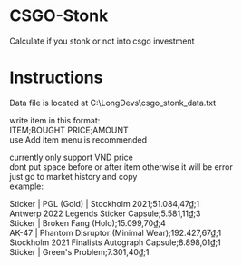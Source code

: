 # CSGO-Stonk
 Calculate if you stonk or not into csgo investment


# Instructions
Data file is located at C:\LongDevs\csgo_stonk_data.txt

write item in this format:\
ITEM;BOUGHT PRICE;AMOUNT\
use Add item menu is recommended

currently only support VND price\
dont put space before or after item otherwise it will be error\
just go to market history and copy\
example:

Sticker | PGL (Gold) | Stockholm 2021;51.084,47₫;1\
Antwerp 2022 Legends Sticker Capsule;5.581,11₫;3\
Sticker | Broken Fang (Holo);15.099,70₫;4\
AK-47 | Phantom Disruptor (Minimal Wear);192.427,67₫;1\
Stockholm 2021 Finalists Autograph Capsule;8.898,01₫;1\
Sticker | Green's Problem;7.301,40₫;1
